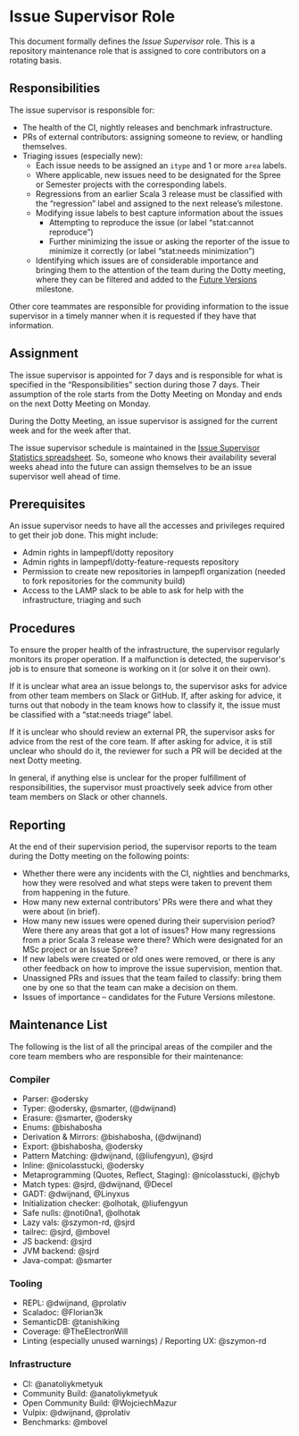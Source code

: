 # Issue Supervisor Role

This document formally defines the _Issue Supervisor_ role. This is a repository maintenance role that is assigned to core contributors on a rotating basis.

## Responsibilities

The issue supervisor is responsible for:

- The health of the CI, nightly releases and benchmark infrastructure.
- PRs of external contributors: assigning someone to review, or handling themselves.
- Triaging issues (especially new):
  - Each issue needs to be assigned an `itype` and 1 or more `area` labels.
  - Where applicable, new issues need to be designated for the Spree or Semester projects with the corresponding labels.
  - Regressions from an earlier Scala 3 release must be classified with the “regression” label and assigned to the next release’s milestone.
  - Modifying issue labels to best capture information about the issues
    - Attempting to reproduce the issue (or label “stat:cannot reproduce”)
    - Further minimizing the issue or asking the reporter of the issue to minimize it correctly (or label “stat:needs minimization”)
  - Identifying which issues are of considerable importance and bringing them to the attention of the team during the Dotty meeting, where they can be filtered and added to the [Future Versions](https://github.com/lampepfl/dotty/milestone/46) milestone.

Other core teammates are responsible for providing information to the issue supervisor in a timely manner when it is requested if they have that information.

## Assignment

The issue supervisor is appointed for 7 days and is responsible for what is specified in the “Responsibilities” section during those 7 days. Their assumption of the role starts from the Dotty Meeting on Monday and ends on the next Dotty Meeting on Monday.

During the Dotty Meeting, an issue supervisor is assigned for the current week and for the week after that.

The issue supervisor schedule is maintained in the [Issue Supervisor Statistics spreadsheet](https://docs.google.com/spreadsheets/d/19IAqNzHfJ9rsii3EsjIGwPz5BLTFJs_byGM3FprmX3E/edit?usp=sharing). So, someone who knows their availability several weeks ahead into the future can assign themselves to be an issue supervisor well ahead of time.

## Prerequisites

An issue supervisor needs to have all the accesses and privileges required to get their job done. This might include:

- Admin rights in lampepfl/dotty repository
- Admin rights in lampepfl/dotty-feature-requests repository
- Permission to create new repositories in lampepfl organization (needed to fork repositories for the community build)
- Access to the LAMP slack to be able to ask for help with the infrastructure, triaging and such

## Procedures

To ensure the proper health of the infrastructure, the supervisor regularly monitors its proper operation. If a malfunction is detected, the supervisor's job is to ensure that someone is working on it (or solve it on their own).

If it is unclear what area an issue belongs to, the supervisor asks for advice from other team members on Slack or GitHub. If, after asking for advice, it turns out that nobody in the team knows how to classify it, the issue must be classified with a “stat:needs triage” label.

If it is unclear who should review an external PR, the supervisor asks for advice from the rest of the core team. If after asking for advice, it is still unclear who should do it, the reviewer for such a PR will be decided at the next Dotty meeting.

In general, if anything else is unclear for the proper fulfillment of responsibilities, the supervisor must proactively seek advice from other team members on Slack or other channels.

## Reporting

At the end of their supervision period, the supervisor reports to the team during the Dotty meeting on the following points:

- Whether there were any incidents with the CI, nightlies and benchmarks, how they were resolved and what steps were taken to prevent them from happening in the future.
- How many new external contributors’ PRs were there and what they were about (in brief).
- How many new issues were opened during their supervision period? Were there any areas that got a lot of issues? How many regressions from a prior Scala 3 release were there? Which were designated for an MSc project or an Issue Spree?
- If new labels were created or old ones were removed, or there is any other feedback on how to improve the issue supervision, mention that.
- Unassigned PRs and issues that the team failed to classify: bring them one by one so that the team can make a decision on them.
- Issues of importance – candidates for the Future Versions milestone.

## Maintenance List

The following is the list of all the principal areas of the compiler and the core team members who are responsible for their maintenance:

### Compiler
- Parser: @odersky
- Typer: @odersky, @smarter, (@dwijnand)
- Erasure: @smarter, @odersky
- Enums: @bishabosha
- Derivation & Mirrors: @bishabosha, (@dwijnand)
- Export: @bishabosha, @odersky
- Pattern Matching: @dwijnand, (@liufengyun), @sjrd
- Inline: @nicolasstucki, @odersky
- Metaprogramming (Quotes, Reflect, Staging): @nicolasstucki, @jchyb
- Match types: @sjrd, @dwijnand, @Decel
- GADT: @dwijnand, @Linyxus
- Initialization checker: @olhotak, @liufengyun
- Safe nulls: @noti0na1, @olhotak
- Lazy vals: @szymon-rd, @sjrd
- tailrec: @sjrd, @mbovel
- JS backend: @sjrd
- JVM backend: @sjrd
- Java-compat: @smarter

### Tooling
- REPL: @dwijnand, @prolativ
- Scaladoc: @Florian3k
- SemanticDB: @tanishiking
- Coverage: @TheElectronWill
- Linting (especially unused warnings) / Reporting UX: @szymon-rd

### Infrastructure
- CI: @anatoliykmetyuk
- Community Build: @anatoliykmetyuk
- Open Community Build: @WojciechMazur
- Vulpix: @dwijnand, @prolativ
- Benchmarks: @mbovel
